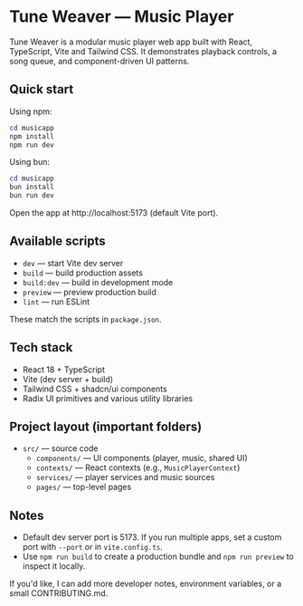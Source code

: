 # Tune Weaver — Music Player

Tune Weaver is a modular music player web app built with React, TypeScript, Vite and Tailwind CSS. It demonstrates playback controls, a song queue, and component-driven UI patterns.

## Quick start

Using npm:

```powershell
cd musicapp
npm install
npm run dev
```

Using bun:

```powershell
cd musicapp
bun install
bun run dev
```

Open the app at http://localhost:5173 (default Vite port).

## Available scripts

- `dev` — start Vite dev server
- `build` — build production assets
- `build:dev` — build in development mode
- `preview` — preview production build
- `lint` — run ESLint

These match the scripts in `package.json`.

## Tech stack

- React 18 + TypeScript
- Vite (dev server + build)
- Tailwind CSS + shadcn/ui components
- Radix UI primitives and various utility libraries

## Project layout (important folders)

- `src/` — source code
	- `components/` — UI components (player, music, shared UI)
	- `contexts/` — React contexts (e.g., `MusicPlayerContext`)
	- `services/` — player services and music sources
	- `pages/` — top-level pages

## Notes

- Default dev server port is 5173. If you run multiple apps, set a custom port with `--port` or in `vite.config.ts`.
- Use `npm run build` to create a production bundle and `npm run preview` to inspect it locally.

If you'd like, I can add more developer notes, environment variables, or a small CONTRIBUTING.md.
